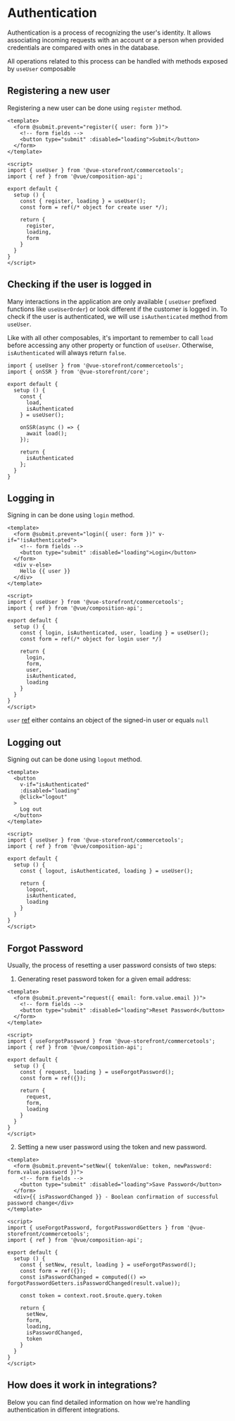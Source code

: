 # Authentication

Authentication is a process of recognizing the user's identity. It allows associating incoming requests with an account or a person when provided credentials are compared with ones in the database.

All operations related to this process can be handled with methods exposed by `useUser` composable

## Registering a new user

Registering a new user can be done using `register` method.  
```vue
<template>
  <form @submit.prevent="register({ user: form })">
    <!-- form fields -->
    <button type="submit" :disabled="loading">Submit</button>
  </form>
</template>

<script>
import { useUser } from '@vue-storefront/commercetools';
import { ref } from '@vue/composition-api';

export default {
  setup () {
    const { register, loading } = useUser();
    const form = ref(/* object for create user */);

    return {
      register,
      loading,
      form
    }
  }
}
</script>
```

## Checking if the user is logged in

Many interactions in the application are only available ( `useUser` prefixed functions like `useUserOrder`) or look different if the customer is logged in. To check if the user is authenticated, we will use `isAuthenticated` method from `useUser`.

Like with all other composables, it's important to remember to call `load` before accessing any other property or function of `useUser`. Otherwise, `isAuthenticated` will always return `false`.

```js{8,16}
import { useUser } from '@vue-storefront/commercetools';
import { onSSR } from '@vue-storefront/core';

export default {
  setup () {
    const {
      load,
      isAuthenticated
    } = useUser();

    onSSR(async () => {
      await load();
    });

    return {
      isAuthenticated
    };
  }
}
```

## Logging in

Signing in can be done using `login` method.
```vue
<template>
  <form @submit.prevent="login({ user: form })" v-if="!isAuthenticated">
    <!-- form fields -->
    <button type="submit" :disabled="loading">Login</button>
  </form>
  <div v-else>
    Hello {{ user }}
  </div>
</template>

<script>
import { useUser } from '@vue-storefront/commercetools';
import { ref } from '@vue/composition-api';

export default {
  setup () {
    const { login, isAuthenticated, user, loading } = useUser();
    const form = ref(/* object for login user */)

    return {
      login,
      form,
      user,
      isAuthenticated,
      loading
    }
  }
}
</script>
```  
`user` [ref](https://v3.vuejs.org/api/refs-api.html#ref) either contains an object of the signed-in user or equals `null`

## Logging out

Signing out can be done using `logout` method.
```vue
<template>
  <button 
    v-if="isAuthenticated"
    :disabled="loading"
    @click="logout"
  >
    Log out
  </button>
</template>

<script>
import { useUser } from '@vue-storefront/commercetools';
import { ref } from '@vue/composition-api';

export default {
  setup () {
    const { logout, isAuthenticated, loading } = useUser();

    return {
      logout,
      isAuthenticated,
      loading
    }
  }
}
</script>
```

## Forgot Password

Usually, the process of resetting a user password consists of two steps:

1. Generating reset password token for a given email address:

```vue
<template>
  <form @submit.prevent="request({ email: form.value.email })">
    <!-- form fields -->
    <button type="submit" :disabled="loading">Reset Password</button>
  </form>
</template>

<script>
import { useForgotPassword } from '@vue-storefront/commercetools';
import { ref } from '@vue/composition-api';

export default {
  setup () {
    const { request, loading } = useForgotPassword();
    const form = ref({});

    return {
      request,
      form,
      loading
    }
  }
}
</script>
```

2. Setting a new user password using the token and new password.

```vue
<template>
  <form @submit.prevent="setNew({ tokenValue: token, newPassword: form.value.password })">
    <!-- form fields -->
    <button type="submit" :disabled="loading">Save Password</button>
  </form>
  <div>{{ isPasswordChanged }} - Boolean confirmation of successful password change</div>
</template>

<script>
import { useForgotPassword, forgotPasswordGetters } from '@vue-storefront/commercetools';
import { ref } from '@vue/composition-api';

export default {
  setup () {
    const { setNew, result, loading } = useForgotPassword();
    const form = ref({});
    const isPasswordChanged = computed(() => forgotPasswordGetters.isPasswordChanged(result.value));

    const token = context.root.$route.query.token

    return {
      setNew,
      form,
      loading,
      isPasswordChanged,
      token
    }
  }
}
</script>
```

## How does it work in integrations?

Below you can find detailed information on how we're handling authentication in different integrations.
<CommerceIntegrationLinks 
 commercetools="/commercetools/authorization-strategy.html"
 shopify="WIP"
/>

